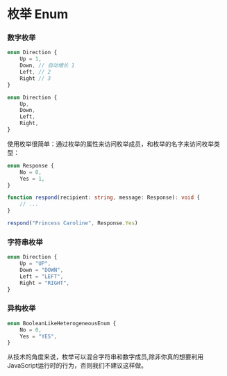 # 枚举 Enum

### 数字枚举

```ts
enum Direction {
    Up = 1,
    Down, // 自动增长 1
    Left, // 2
    Right // 3
}

enum Direction {
    Up,
    Down,
    Left,
    Right,
}
```

使用枚举很简单：通过枚举的属性来访问枚举成员，和枚举的名字来访问枚举类型：

```ts
enum Response {
    No = 0,
    Yes = 1,
}

function respond(recipient: string, message: Response): void {
    // ...
}

respond("Princess Caroline", Response.Yes)
```

### 字符串枚举

```ts
enum Direction {
    Up = "UP",
    Down = "DOWN",
    Left = "LEFT",
    Right = "RIGHT",
}
```

### 异构枚举

```ts
enum BooleanLikeHeterogeneousEnum {
    No = 0,
    Yes = "YES",
}
```

从技术的角度来说，枚举可以混合字符串和数字成员,除非你真的想要利用JavaScript运行时的行为，否则我们不建议这样做。